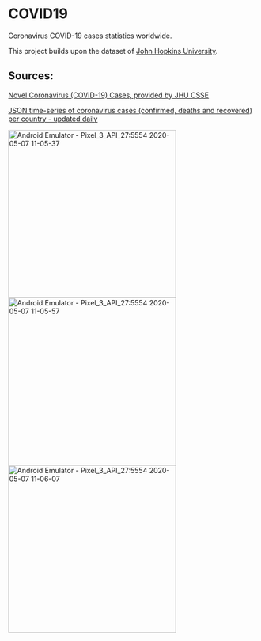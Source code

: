 # COVID19
Coronavirus COVID-19 cases statistics worldwide.

This project builds upon the dataset of [John Hopkins University](https://github.com/CSSEGISandData/COVID-19).

## Sources:
[Novel Coronavirus (COVID-19) Cases, provided by JHU CSSE](https://github.com/CSSEGISandData/COVID-19)

[JSON time-series of coronavirus cases (confirmed, deaths and recovered) per country - updated daily](https://github.com/pomber/covid19)

<img width="339" alt="Android Emulator - Pixel_3_API_27:5554 2020-05-07 11-05-37" src="https://user-images.githubusercontent.com/19710492/81270022-cf6d8280-9052-11ea-9ef1-a6c42f9bae2d.png">
<img width="339" alt="Android Emulator - Pixel_3_API_27:5554 2020-05-07 11-05-57" src="https://user-images.githubusercontent.com/19710492/81270035-d1cfdc80-9052-11ea-92b0-503e068f1057.png">
<img width="339" alt="Android Emulator - Pixel_3_API_27:5554 2020-05-07 11-06-07" src="https://user-images.githubusercontent.com/19710492/81270041-d399a000-9052-11ea-8c54-d2229d4d20a9.png">
